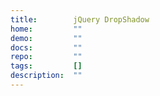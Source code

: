 ```yaml
---
title:        jQuery DropShadow
home:         ""
demo:         ""
docs:         ""
repo:         ""
tags:         []
description:  ""
---
```



